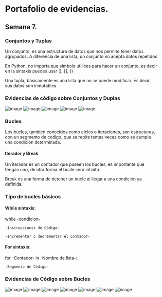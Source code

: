 # Portafolio de evidencias.

## Semana 7.

### Conjuntos y Tuplas
Un conjunto, es una estructura de datos que nos permite tener datos agrupados. A diferencia de una lista, un conjunto no acepta datos repetidos

En Python, no importa que símbolo utilices para hacer un conjunto, es decir en la sintaxis puedes usar (), [], {}

Una tupla, básicamente es una lista que no se puede modificar. Es decir, sus datos son inmutables

### Evidencias de código sobre Conjuntos y Duplas

![image](https://user-images.githubusercontent.com/109565250/187095292-abeb7f1d-6826-402c-a51c-6b7030ecc1bb.png)
![image](https://user-images.githubusercontent.com/109565250/187095295-97015058-31c2-458d-aead-047dbf42c2b9.png)
![image](https://user-images.githubusercontent.com/109565250/187095296-964fbe43-e399-4c1f-b987-37c981163188.png)
![image](https://user-images.githubusercontent.com/109565250/187095302-41b5bc26-55d4-4ff6-b943-dfb7aac4df02.png)
![image](https://user-images.githubusercontent.com/109565250/187095304-2672283f-5b0a-4834-bbea-477c573e9793.png)

### Bucles
Los bucles, también conocidos como ciclos o iteraciones, son estructuras, con un segmento de codigo, que se repite tantas veces como se cumpla una condición determinada.

#### Iterador y Break
Un iterador es un contador que poseen los bucles, es importante que tengan uno, de otra forma el bucle será infinito.

Break es una forma de detener un bucle al llegar a una condición ya definida.

### Tipo de bucles básicos

#### While sintaxis:
while -condicion-

    -Instrucciones de Código-
    
    -Incrementar o decrementar el Contador-

#### For sintaxis:
for -Contador- in -Nombre de lista-:

    -Segmento de Código-
   
 ### Evidencias de Código sobre Bucles
 
 ![image](https://user-images.githubusercontent.com/109565250/187095535-9cc8087d-3ffd-4cbc-85ab-5b8c4231619e.png)
![image](https://user-images.githubusercontent.com/109565250/187095539-701732e8-a906-4514-be8a-ba50a5386b4b.png)
![image](https://user-images.githubusercontent.com/109565250/187095542-0a574637-efd8-475b-96b0-cb90890c6266.png)
![image](https://user-images.githubusercontent.com/109565250/187095550-18057137-ef07-4da5-ab56-dd4c7d5ac524.png)
![image](https://user-images.githubusercontent.com/109565250/187095549-ba1b0e0e-7aeb-4383-b941-f1c20303cd0a.png)
![image](https://user-images.githubusercontent.com/109565250/187095556-132c620f-f8c8-432c-82ac-f80d31f46277.png)
![image](https://user-images.githubusercontent.com/109565250/187095569-1ab8069b-565a-46d2-9447-0616608bd26d.png)

 


